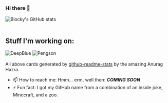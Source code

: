 ### Hi there 👋
![Blocky's GitHub stats](https://github-readme-stats.vercel.app/api?username=ThatBlockyPenguin)
<br>
<br>
## Stuff I'm working on:
![DeepBlue](https://github-readme-stats.vercel.app/api/pin/?username=ThatBlockyPenguin&repo=DeepBlue)
![Pengson](https://github-readme-stats.vercel.app/api/pin/?username=ThatBlockyPenguin&repo=Pengson)
<br>
<br>
All above cards generated by [github-readme-stats](https://github.com/anuraghazra/github-readme-stats) by the amazing Anurag Hazra.
<br>
- 📫 How to reach me: Hmm... erm, well then: ***COMING SOON***
- ⚡ Fun fact: I got my GitHub name from a combination of an inside joke, Minecraft, and a zoo.

<!--
**ThatBlockyPenguin/ThatBlockyPenguin** is a ✨ _special_ ✨ repository because its `README.md` (this file) appears on your GitHub profile.

Here are some ideas to get you started:

- 🔭 I’m currently working on ...
- 🌱 I’m currently learning ...
- 👯 I’m looking to collaborate on ...
- 🤔 I’m looking for help with ...
- 💬 Ask me about ...
- 📫 How to reach me: ...
- 😄 Pronouns: ...
- ⚡ Fun fact: ...
-->
